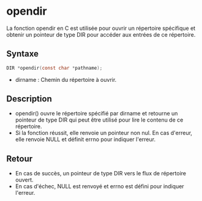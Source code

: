 # opendir

La fonction opendir en C est utilisée pour ouvrir un répertoire spécifique et obtenir un pointeur de type DIR pour accéder aux entrées de ce répertoire.

## Syntaxe

```h
DIR *opendir(const char *pathname);
```
- dirname : Chemin du répertoire à ouvrir.

## Description

- opendir() ouvre le répertoire spécifié par dirname et retourne un pointeur de type DIR qui peut être utilisé pour lire le contenu de ce répertoire.
- Si la fonction réussit, elle renvoie un pointeur non nul. En cas d'erreur, elle renvoie NULL et définit errno pour indiquer l'erreur.

## Retour

- En cas de succès, un pointeur de type DIR vers le flux de répertoire ouvert.
- En cas d'échec, NULL est renvoyé et errno est défini pour indiquer l'erreur.

